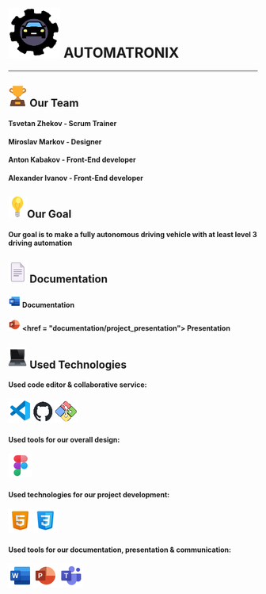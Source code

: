 #  <img src= "pictures/README.MD_pictures/Logo_black_icon.png" alt="team logo"> AUTOMATRONIX
<hr>

 ## <img src= "pictures/README.MD_pictures/trophy_icon.png" alt="trophy icon"> Our Team
 
#### Tsvetan Zhekov - Scrum Trainer
#### Miroslav Markov - Designer
#### Anton Kabakov - Front-End developer
#### Alexander Ivanov - Front-End developer

## <img src= "pictures/README.MD_pictures/light-bulb_icon.png" alt="light bulb">Our Goal

#### Our goal is to make a fully autonomous driving vehicle with at least level 3 driving automation   

## <img src= "pictures/README.MD_pictures/Document_icon.png" alt="Document icon"> Documentation

#### <img src= "pictures/README.MD_pictures/Word_logo.png" alt="word logo"> Documentation
#### <img src= "pictures/README.MD_pictures/Powerpoint_logo.png" alt="powerpoint logo"> <href = "documentation/project_presentation"> Presentation </href>

## <img src= "pictures/README.MD_pictures/laptop_icon.png" alt="laptop icon"> Used Technologies

#### Used code editor & collaborative service:
##### <img src= "pictures/README.MD_pictures/Visual_Studio_Code_logo.png" alt="Visual Studio Code logo"> <img src= "pictures/README.MD_pictures/github_logo.png" alt="github logo"> <img src= "pictures/README.MD_pictures/Git_logo.png" alt="Git logo">
#### Used tools for our overall design:
##### <img src= "pictures/README.MD_pictures/Figma_logo.png" alt="figma logo">
#### Used technologies for our project development:
##### <img src= "pictures/README.MD_pictures/HTML_icon.png" alt="HTML icon"> <img src= "pictures/README.MD_pictures/CSS_icon.png" alt="CSS icon">
#### Used tools for our documentation, presentation & communication:
##### <img src= "pictures/README.MD_pictures/Word_logo_big.png" alt="word logo"> <img src= "pictures/README.MD_pictures/Powerpoint_logo_big.png" alt="powerpoint logo"> <img src= "pictures/README.MD_pictures/Microsoft_teams_logo.png" alt="microsoft teams logo">
